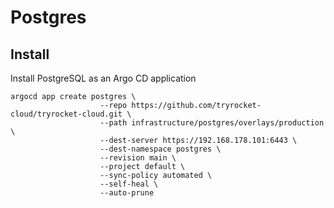 # Postgres

## Install

Install PostgreSQL as an Argo CD application

    argocd app create postgres \
                        --repo https://github.com/tryrocket-cloud/tryrocket-cloud.git \
                        --path infrastructure/postgres/overlays/production \
                        --dest-server https://192.168.178.101:6443 \
                        --dest-namespace postgres \
                        --revision main \
                        --project default \
                        --sync-policy automated \
                        --self-heal \
                        --auto-prune